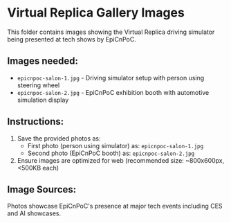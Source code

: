 # Virtual Replica Gallery Images

This folder contains images showing the Virtual Replica driving simulator being presented at tech shows by EpiCnPoC.

## Images needed:
- `epicnpoc-salon-1.jpg` - Driving simulator setup with person using steering wheel
- `epicnpoc-salon-2.jpg` - EpiCnPoC exhibition booth with automotive simulation display

## Instructions:
1. Save the provided photos as:
   - First photo (person using simulator) as: `epicnpoc-salon-1.jpg`  
   - Second photo (EpiCnPoC booth) as: `epicnpoc-salon-2.jpg`
2. Ensure images are optimized for web (recommended size: ~800x600px, <500KB each)

## Image Sources:
Photos showcase EpiCnPoC's presence at major tech events including CES and AI showcases.
